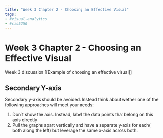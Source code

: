 ```yaml
---
title: "Week 3 Chapter 2 - Choosing an Effective Visual"
tags:
- #visual-analytics 
- #cis5250 
---
```

# Week 3 Chapter 2 - Choosing an Effective Visual

Week 3 discussion [[Example of choosing an effective visual]]

## Secondary Y-axis
Secondary y-axis should be avoided.
Instead think about wether one of the following approaches will meet your needs:
1. Don´t show the axis. Instead, label the data points that belong on this axis directly
2. Pull the graphs apart vertically and have a separate y-axis for each( both along the left) but leverage the same x-axis across both.

